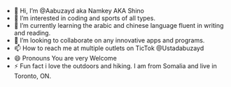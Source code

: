 - 👋 Hi, I’m @Aabuzayd aka Namkey AKA Shino
- 👀 I’m interested in coding and sports of all types.
- 🌱 I’m currently learning the arabic and chinese language fluent in writing and reading.
- 💞️ I’m looking to collaborate on any innovative apps and programs.
- 📫 How to reach me at multiple outlets on TicTok @Ustadabuzayd
- 😄 Pronouns You are very Welcome
- ⚡ Fun fact i love the outdoors and hiking. I am from Somalia and live in Toronto, ON.

<!---
Aabuzayd/Aabuzayd is a ✨ special ✨ repository because its `README.md` (this file) appears on your GitHub profile.
You can click the Preview link to take a look at your changes.
--->
